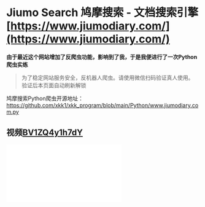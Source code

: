# Jiumo Search 鸠摩搜索 - 文档搜索引擎 [https://www.jiumodiary.com/](https://www.jiumodiary.com/)

**由于最近这个网站增加了反爬虫功能，影响到了我，于是我便进行了一次Python爬虫实练**  

> 为了稳定网站服务安全，反机器人爬虫。请使用微信扫码验证真人使用。 验证后本页面自动刷新解锁  

鸠摩搜索Python爬虫开源地址：<https://github.com/xkk1/xkk_program/blob/main/Python/www.jiumodiary.com.py>  

## 视频[BV1ZQ4y1h7dY](https://www.bilibili.com/video/BV1ZQ4y1h7dY)

<iframe src="//player.bilibili.com/player.html?aid=720216503&bvid=BV1ZQ4y1h7dY&cid=398480687&page=1" scrolling="no" border="0" frameborder="no" framespacing="0" allowfullscreen="true"> </iframe>
